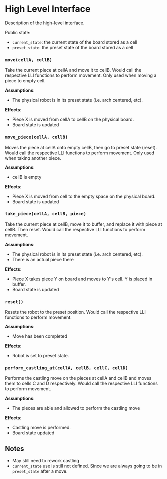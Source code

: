 # High Level Interface
Description of the high-level interface.

Public state:

- `current_state`: the current state of the board stored as a cell
- `preset_state`: the preset state of the board stored as a cell

### `move(cellA, cellB)`
Take the current piece at cellA and move it to cellB.
Would call the respective LLI functions to perform movement. Only used when moving a piece to empty cell.

**Assumptions**:

- The physical robot is in its preset state (i.e. arch centered, etc).

**Effects**:

- Piece X is moved from cellA to cellB on the physical board.
- Board state is updated

### `move_piece(cellA, cellB)`
Moves the piece at cellA onto empty cellB, then go to preset state (reset).
Would call the respective LLI functions to perform movement. Only used when taking another piece.

**Assumptions**:

- cellB is empty

**Effects**:

- Piece X is moved from cell to the empty space on the physical board.
- Board state is updated

### `take_piece(cellA, cellB, piece)`
Take the current piece at cellB, move it to buffer, and replace it with piece at cellB. Then reset.
Would call the respective LLI functions to perform movement.

**Assumptions**:

- The physical robot is in its preset state (i.e. arch centered, etc).
- There is an actual piece there

**Effects**:

- Piece X takes piece Y on board and moves to Y's cell. Y is placed in buffer.
- Board state is updated

### `reset()`
Resets the robot to the preset  position.
Would call the respective LLI functions to perform movement.

**Assumptions**:

- Move has been completed

**Effects**:

- Robot is set to preset state.

### `perform_castling_at(cellA, cellB, cellC, cellD)`
Performs the castling move on the pieces at cellA and cellB and moves them to cells C and D respectively.
Would call the respective LLI functions to perform movement.

**Assumptions**:

- The pieces are able and allowed to perform the castling move

**Effects**:

- Castling move is performed.
- Board state updated



## Notes
- May still need to rework castling 
- `current_state` use is still not defined. Since we are always going to be in `preset_state` after a move.
